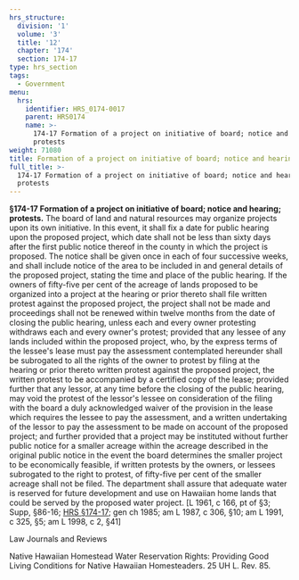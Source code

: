 ```yaml
---
hrs_structure:
  division: '1'
  volume: '3'
  title: '12'
  chapter: '174'
  section: 174-17
type: hrs_section
tags:
  - Government
menu:
  hrs:
    identifier: HRS_0174-0017
    parent: HRS0174
    name: >-
      174-17 Formation of a project on initiative of board; notice and hearing;
      protests
weight: 71080
title: Formation of a project on initiative of board; notice and hearing; protests
full_title: >-
  174-17 Formation of a project on initiative of board; notice and hearing;
  protests
---
```

**§174-17 Formation of a project on initiative of board; notice and hearing; protests.** The board of land and natural resources may organize projects upon its own initiative. In this event, it shall fix a date for public hearing upon the proposed project, which date shall not be less than sixty days after the first public notice thereof in the county in which the project is proposed. The notice shall be given once in each of four successive weeks, and shall include notice of the area to be included in and general details of the proposed project, stating the time and place of the public hearing. If the owners of fifty-five per cent of the acreage of lands proposed to be organized into a project at the hearing or prior thereto shall file written protest against the proposed project, the project shall not be made and proceedings shall not be renewed within twelve months from the date of closing the public hearing, unless each and every owner protesting withdraws each and every owner's protest; provided that any lessee of any lands included within the proposed project, who, by the express terms of the lessee's lease must pay the assessment contemplated hereunder shall be subrogated to all the rights of the owner to protest by filing at the hearing or prior thereto written protest against the proposed project, the written protest to be accompanied by a certified copy of the lease; provided further that any lessor, at any time before the closing of the public hearing, may void the protest of the lessor's lessee on consideration of the filing with the board a duly acknowledged waiver of the provision in the lease which requires the lessee to pay the assessment, and a written undertaking of the lessor to pay the assessment to be made on account of the proposed project; and further provided that a project may be instituted without further public notice for a smaller acreage within the acreage described in the original public notice in the event the board determines the smaller project to be economically feasible, if written protests by the owners, or lessees subrogated to the right to protest, of fifty-five per cent of the smaller acreage shall not be filed. The department shall assure that adequate water is reserved for future development and use on Hawaiian home lands that could be served by the proposed water project. [L 1961, c 166, pt of §3; Supp, §86-16; [HRS §174-17](/title-12/chapter-174/section-174-17/); gen ch 1985; am L 1987, c 306, §10; am L 1991, c 325, §5; am L 1998, c 2, §41]

Law Journals and Reviews

Native Hawaiian Homestead Water Reservation Rights: Providing Good Living Conditions for Native Hawaiian Homesteaders. 25 UH L. Rev. 85.